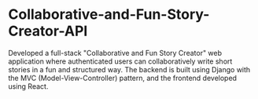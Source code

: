 # Collaborative-and-Fun-Story-Creator-API
Developed a full-stack "Collaborative and Fun Story Creator" web application where authenticated users can collaboratively write short stories in a fun and structured way. The backend is built using Django with the MVC (Model-View-Controller) pattern, and the frontend developed using React.
